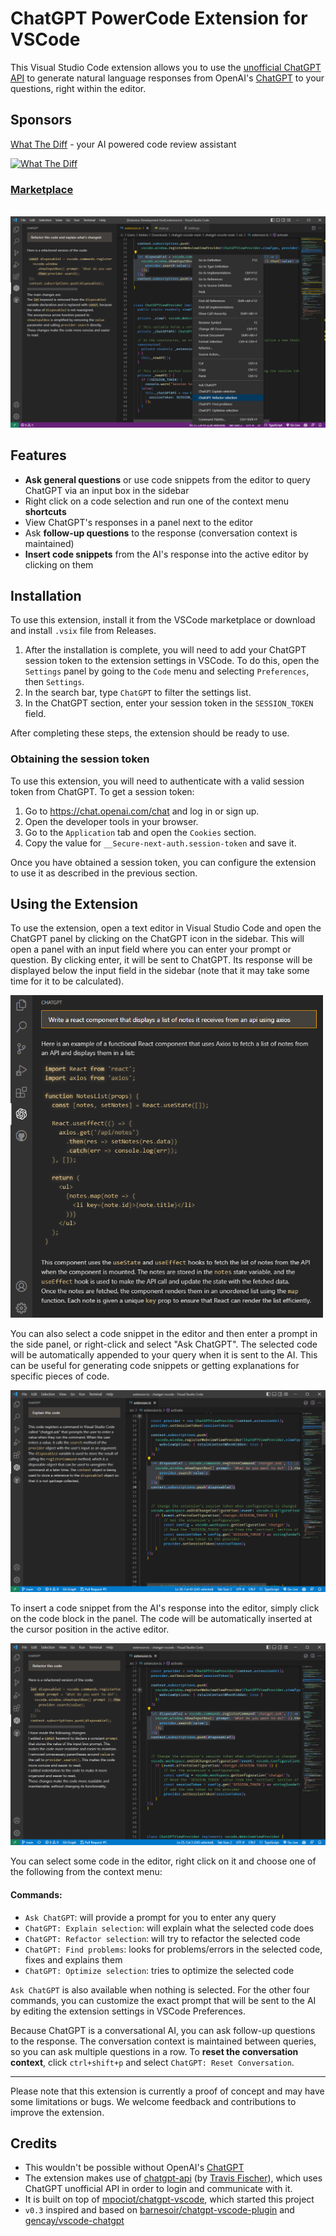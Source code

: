 # ChatGPT PowerCode Extension for VSCode

This Visual Studio Code extension allows you to use the [unofficial ChatGPT API](https://github.com/transitive-bullshit/chatgpt-api) to generate natural language responses from OpenAI's [ChatGPT](https://chat.openai.com/chat) to your questions, right within the editor.

## Sponsors

[What The Diff](https://whatthediff.ai/?ref=gh-chatgpt) - your AI powered code review assistant

[![What The Diff](https://whatthediff.ai/images/card.png)](https://whatthediff.ai/?ref=gh-chatgpt)


### [Marketplace](https://marketplace.visualstudio.com/items?itemName=timkmecl.chatgpt)

<br>

<img src="examples/main.png" alt="Refactoring selected code using chatGPT"/>

## Features
- **Ask general questions** or use code snippets from the editor to query ChatGPT via an input box in the sidebar
- Right click on a code selection and run one of the context menu **shortcuts**
- View ChatGPT's responses in a panel next to the editor
- Ask **follow-up questions** to the response (conversation context is maintained)
- **Insert code snippets** from the AI's response into the active editor by clicking on them


## Installation

To use this extension, install it from the VSCode marketplace or download and install `.vsix` file from Releases.

1. After the installation is complete, you will need to add your ChatGPT session token to the extension settings in VSCode. To do this, open the `Settings` panel by going to the `Code` menu and selecting `Preferences`, then `Settings`.
2. In the search bar, type `ChatGPT` to filter the settings list.
3. In the ChatGPT section, enter your session token in the `SESSION_TOKEN` field.

After completing these steps, the extension should be ready to use. 

### Obtaining the session token

To use this extension, you will need to authenticate with a valid session token from ChatGPT. To get a session token:

1. Go to https://chat.openai.com/chat and log in or sign up.
2. Open the developer tools in your browser.
3. Go to the `Application` tab and open the `Cookies` section.
4. Copy the value for `__Secure-next-auth.session-token` and save it.

Once you have obtained a session token, you can configure the extension to use it as described in the previous section.


## Using the Extension

To use the extension, open a text editor in Visual Studio Code and open the ChatGPT panel by clicking on the ChatGPT icon in the sidebar. This will open a panel with an input field where you can enter your prompt or question. By clicking enter, it will be sent to ChatGPT. Its response will be displayed below the input field in the sidebar (note that it may take some time for it to be calculated).

<img src="examples/create.png" alt="Writing new code using chatGPT" width="500"/>

You can also select a code snippet in the editor and then enter a prompt in the side panel, or right-click and select "Ask ChatGPT". The selected code will be automatically appended to your query when it is sent to the AI. This can be useful for generating code snippets or getting explanations for specific pieces of code.

<img src="examples/explain.png" alt="Refactoring selected code using chatGPT"/>

To insert a code snippet from the AI's response into the editor, simply click on the code block in the panel. The code will be automatically inserted at the cursor position in the active editor.

<img src="examples/refactor.png" alt="chatGPT explaining selected code"/>

You can select some code in the editor, right click on it and choose one of the following from the context menu:
#### Commands:
- `Ask ChatGPT`: will provide a prompt for you to enter any query
- `ChatGPT: Explain selection`: will explain what the selected code does
- `ChatGPT: Refactor selection`: will try to refactor the selected code
- `ChatGPT: Find problems`: looks for problems/errors in the selected code, fixes and explains them
- `ChatGPT: Optimize selection`: tries to optimize the selected code

`Ask ChatGPT` is also available when nothing is selected. For the other four commands, you can customize the exact prompt that will be sent to the AI by editing the extension settings in VSCode Preferences.


Because ChatGPT is a conversational AI, you can ask follow-up questions to the response. The conversation context is maintained between queries, so you can ask multiple questions in a row. 
To **reset the conversation context**, click `ctrl+shift+p` and select `ChatGPT: Reset Conversation`.

---

Please note that this extension is currently a proof of concept and may have some limitations or bugs. We welcome feedback and contributions to improve the extension.


## Credits

- This wouldn't be possible without OpenAI's [ChatGPT](https://chat.openai.com/chat)
- The extension makes use of [chatgpt-api](https://github.com/transitive-bullshit/chatgpt-api) (by [Travis Fischer](https://github.com/transitive-bullshit)), which uses ChatGPT unofficial API in order to login and communicate with it.
- It is built on top of [mpociot/chatgpt-vscode](https://github.com/smithsdavid/chatgpt-powercode-extension-vscode), which started this project
- `v0.3` inspired and based on [barnesoir/chatgpt-vscode-plugin](https://github.com/barnesoir/chatgpt-vscode-plugin) and [gencay/vscode-chatgpt](https://github.com/gencay/vscode-chatgpt)
